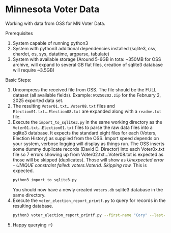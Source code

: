 # Minnesota Voter Data

Working with data from OSS for MN Voter Data.

Prerequisites 
1. System capable of running python3
2. System with python3 additional dependencies installed (sqlite3, csv, chardet, os, sys, datatime, argparse, tabulate)
3. System with available storage (Around 5-6GB in tota: ~350MB for OSS archive, will expand to several GB flat files, creation of sqlite3 database will require ~3.5GB)

Basic Steps: 
1. Uncompress the received file from OSS. The file should be the FULL dataset (all available fields). Example: `WO250202.zip` for the February 2, 2025 exported data set.
2. The resulting `Voter01.txt`...`Voter08.txt` files and `Election01.txt`...`Election08.txt` are expanded along with a `readme.txt` file.
3. Execute the `import_to_sqlite3.py` in the same working directory as the `Voter01.txt`...`Election01.txt` files to parse the raw data files into a sqlite3 database. It expects the standard eight files for each (Voters, Election History) as supplied from the OSS. Import speed depends on your system, verbose logging will display as things run. The OSS inserts some dummy duplicate records (David D. Director) into each Voter0x.txt file so 7 errors showing up from Voter02.txt...Voter08.txt is expected as those will be skipped (duplicates). Those will show as _Unexpected error - UNIQUE constraint failed: voters.VoterId. Skipping row._ This is expected. 
   ``` bash
   python3 import_to_sqlite3.py
   ```
   You should now have a newly created `voters.db` sqlite3 database in the same directory. 
4. Execute the `voter_election_report_printf.py` to query for records in the resulting database.
   ``` bash
   python3 voter_election_report_printf.py --first-name "Cory" --last-name "Johnson" --zip-code "55947" --db-name "voters.db"
   ```
5. Happy querying :-) 
